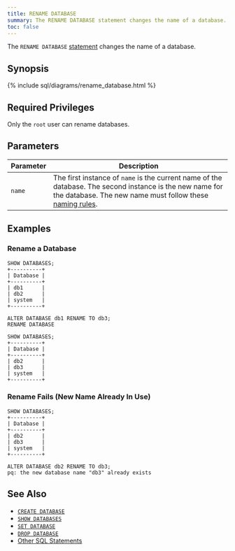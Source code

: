 ```yaml
---
title: RENAME DATABASE
summary: The RENAME DATABASE statement changes the name of a database.
toc: false
---
```


The `RENAME DATABASE` [statement](sql-statements.html) changes the name of a database.

<div id="toc"></div>

## Synopsis

{% include sql/diagrams/rename_database.html %}

## Required Privileges

Only the `root` user can rename databases.

## Parameters

Parameter | Description
----------|------------
`name` | The first instance of `name` is the current name of the database. The second instance is the new name for the database. The new name must follow these [naming rules](identifiers.html).

## Examples

### Rename a Database

~~~
SHOW DATABASES;
+----------+
| Database |
+----------+
| db1      |
| db2      |
| system   |
+----------+

ALTER DATABASE db1 RENAME TO db3;
RENAME DATABASE

SHOW DATABASES;
+----------+
| Database |
+----------+
| db2      |
| db3      |
| system   |
+----------+
~~~

### Rename Fails (New Name Already In Use)

~~~
SHOW DATABASES;
+----------+
| Database |
+----------+
| db2      |
| db3      |
| system   |
+----------+

ALTER DATABASE db2 RENAME TO db3;
pq: the new database name "db3" already exists
~~~

## See Also

- [`CREATE DATABASE`](create-database.html)
- [`SHOW DATABASES`](show-databases.html)
- [`SET DATABASE`](set-database.html)
- [`DROP DATABASE`](drop-database.html)
- [Other SQL Statements](sql-statements.html)